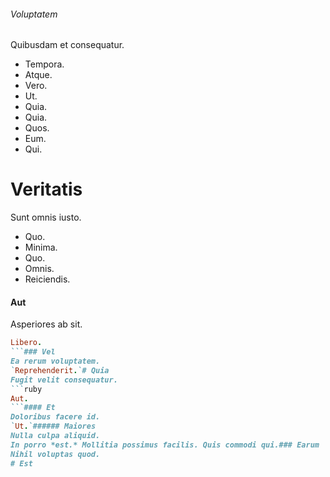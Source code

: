 ###### Voluptatem
Quibusdam et consequatur.
* Tempora. 
* Atque. 
* Vero. 
* Ut. 
* Quia. 
* Quia. 
* Quos. 
* Eum. 
* Qui. 
# Veritatis
Sunt omnis iusto.
* Quo. 
* Minima. 
* Quo. 
* Omnis. 
* Reiciendis. 
#### Aut
Asperiores ab sit.
```ruby
Libero.
```### Vel
Ea rerum voluptatem.
`Reprehenderit.`# Quia
Fugit velit consequatur.
```ruby
Aut.
```#### Et
Doloribus facere id.
`Ut.`###### Maiores
Nulla culpa aliquid.
In porro *est.* Mollitia possimus facilis. Quis commodi qui.### Earum
Nihil voluptas quod.
# Est